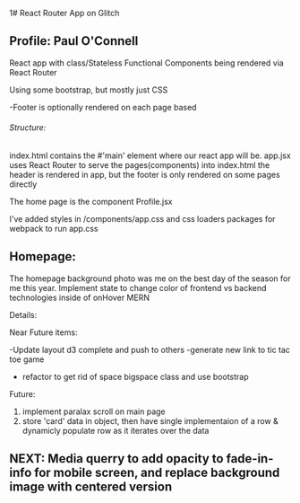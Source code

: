1# React Router App on Glitch

## Profile: Paul O'Connell

React app with class/Stateless Functional Components being rendered via React Router

Using some bootstrap, but mostly just CSS

-Footer is optionally rendered on each page based

###### Structure:

index.html contains the #'main' element where our react app will be.
app.jsx uses React Router to serve the pages(components) into index.html
the header is rendered in app, but the footer is only rendered on some pages directly

The home page is the component Profile.jsx

I've added styles in /components/app.css and css loaders packages for webpack to run app.css

## Homepage:

The homepage background photo was me on the best day of the season for me this year.
Implement state to change color of frontend vs backend technologies inside of onHover MERN

Details:

Near Future items:

-Update layout d3 complete and push to others
-generate new link to tic tac toe game

- refactor to get rid of space bigspace class and use bootstrap

Future:

1. implement paralax scroll on main page
2. store 'card' data in object, then have single implementaion of a row & dynamicly populate row as it iterates over the data

## NEXT: Media querry to add opacity to fade-in-info for mobile screen, and replace background image with centered version
